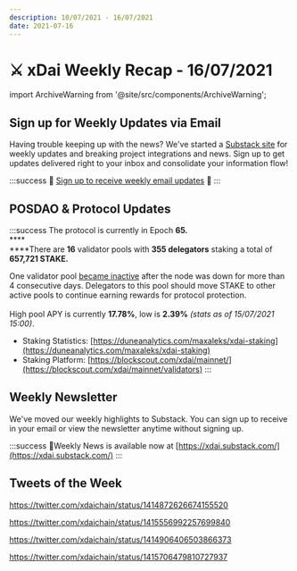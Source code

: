 ```yaml
---
description: 10/07/2021 - 16/07/2021
date: 2021-07-16
---
```


# ⚔️ xDai Weekly Recap - 16/07/2021

import ArchiveWarning from '@site/src/components/ArchiveWarning';

<ArchiveWarning />

## Sign up for Weekly Updates via Email

Having trouble keeping up with the news? We've started a [Substack site](https://xdai.substack.com/) for weekly updates and breaking project integrations and news. Sign up to get updates delivered right to your inbox and consolidate your information flow!

:::success
💌 [Sign up to receive weekly email updates](https://xdai.substack.com/) 💌
:::

## POSDAO & Protocol Updates

:::success
The protocol is currently in Epoch **65.**\
****\
****There are **16** validator pools with **355 delegators** staking a total of **657,721 STAKE.**

One validator pool [became inactive](https://blockscout.com/xdai/mainnet/inactive-pools) after the node was down for more than 4 consecutive days. Delegators to this pool should move STAKE to other active pools to continue earning rewards for protocol protection.\
\
High pool APY is currently **17.78%**, low is **2.39%** _(stats as of 15/07/2021 15:00)_.

* Staking Statistics: [https://duneanalytics.com/maxaleks/xdai-staking](https://duneanalytics.com/maxaleks/xdai-staking)
* Staking Platform: [https://blockscout.com/xdai/mainnet/](https://blockscout.com/xdai/mainnet/validators)
:::

## Weekly Newsletter

We've moved our weekly highlights to Substack. You can sign up to receive in your email or view the newsletter anytime without signing up.

:::success
:newspaper:Weekly News is available now at [https://xdai.substack.com/](https://xdai.substack.com/)
:::

## Tweets of the Week

https://twitter.com/xdaichain/status/1414872626674155520

https://twitter.com/xdaichain/status/1415556992257699840

https://twitter.com/xdaichain/status/1414906406503866373

https://twitter.com/xdaichain/status/1415706479810727937


